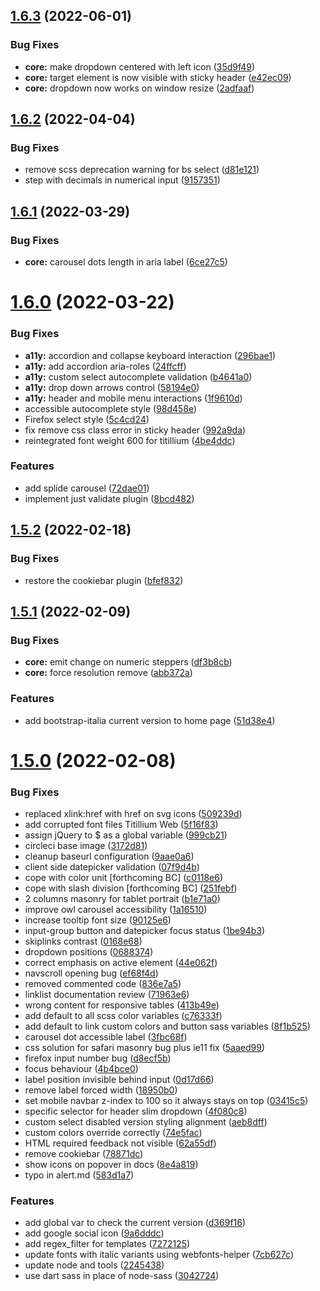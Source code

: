 ## [1.6.3](https://github.com/italia/bootstrap-italia/compare/v1.6.2...v1.6.3) (2022-06-01)


### Bug Fixes

* **core:** make dropdown centered with left icon ([35d9f49](https://github.com/italia/bootstrap-italia/commit/35d9f4974e587a271719d44d72727b557d803ee9))
* **core:** target element is now visible with sticky header ([e42ec09](https://github.com/italia/bootstrap-italia/commit/e42ec09759a3bac23e1083711ae3860ddbf28dbc))
* **core:** dropdown now works on window resize ([2adfaaf](https://github.com/italia/bootstrap-italia/commit/2adfaafc564b4b55a00d026986bc951548e60390))



## [1.6.2](https://github.com/italia/bootstrap-italia/compare/v1.6.1...v1.6.2) (2022-04-04)


### Bug Fixes

* remove scss deprecation warning for bs select ([d81e121](https://github.com/italia/bootstrap-italia/commit/d81e12157e709384d276711b87e7dc14ba41486b))
* step with decimals in numerical input ([9157351](https://github.com/italia/bootstrap-italia/commit/91573510d2d6d1bef3809ab08f187d1b445f29b2))



## [1.6.1](https://github.com/italia/bootstrap-italia/compare/v1.6.0...v1.6.1) (2022-03-29)


### Bug Fixes

* **core:** carousel dots length in aria label ([6ce27c5](https://github.com/italia/bootstrap-italia/commit/6ce27c54e731f1ae3d51f62d59fe6b891c342b4f))



# [1.6.0](https://github.com/italia/bootstrap-italia/compare/v1.5.2...v1.6.0) (2022-03-22)


### Bug Fixes

* **a11y:** accordion and collapse keyboard interaction ([296bae1](https://github.com/italia/bootstrap-italia/commit/296bae141a1f9b8c393c705e5960fc2311560abb))
* **a11y:** add accordion aria-roles ([24ffcff](https://github.com/italia/bootstrap-italia/commit/24ffcff97266339155fa310fad6312c10b266417))
* **a11y:** custom select autocomplete validation ([b4641a0](https://github.com/italia/bootstrap-italia/commit/b4641a05a96ce24a94adc93c74532a2fc96d4ae3))
* **a11y:** drop down arrows control  ([58194e0](https://github.com/italia/bootstrap-italia/commit/58194e0b91e7ccfc55e3f5f6a918d99521e39048))
* **a11y:** header and mobile menu interactions ([1f9610d](https://github.com/italia/bootstrap-italia/commit/1f9610d1bb58f94056d4a082745b9c7d4df09ad9))
* accessible autocomplete style ([98d458e](https://github.com/italia/bootstrap-italia/commit/98d458eba8ab760ef9f8f288180816c77b587cc6))
* Firefox select style ([5c4cd24](https://github.com/italia/bootstrap-italia/commit/5c4cd249727455959e56e401141e31e5cfbc2906))
* fix remove css class error in sticky header ([992a9da](https://github.com/italia/bootstrap-italia/commit/992a9da3d375afc6ecc6936eaedb40c668d27363))
* reintegrated font weight 600 for titillium ([4be4ddc](https://github.com/italia/bootstrap-italia/commit/4be4ddc4e9793aa482cab1e44e21be262edbdee2))

### Features

* add splide carousel ([72dae01](https://github.com/italia/bootstrap-italia/commit/72dae01b26e19b09264c06b504af09063e2460cf))
* implement just validate plugin ([8bcd482](https://github.com/italia/bootstrap-italia/commit/8bcd4823ac83d45d74b7340bf3f5c768b85aa2ec))



## [1.5.2](https://github.com/italia/bootstrap-italia/compare/v1.5.1...v1.5.2) (2022-02-18)


### Bug Fixes

* restore the cookiebar plugin ([bfef832](https://github.com/italia/bootstrap-italia/commit/bfef832f5d3ba8e9fdea00cbb7cd93b2add68678))



## [1.5.1](https://github.com/italia/bootstrap-italia/compare/v1.5.0...v1.5.1) (2022-02-09)

### Bug Fixes

- **core:** emit change on numeric steppers ([df3b8cb](https://github.com/italia/bootstrap-italia/commit/df3b8cbab247f624dcb2a211fad169cfe3394f09))
- **core:** force resolution remove ([abb372a](https://github.com/italia/bootstrap-italia/commit/abb372a56c4e7ab0db391d77920df67317078b82))

### Features

- add bootstrap-italia current version to home page ([51d38e4](https://github.com/italia/bootstrap-italia/commit/51d38e40486c21d147e456f15c6f98036b1d781c))

# [1.5.0](https://github.com/italia/bootstrap-italia/compare/v1.4.3...v1.5.0) (2022-02-08)

### Bug Fixes

- replaced xlink:href with href on svg icons ([509239d](https://github.com/italia/bootstrap-italia/commit/509239dd0fbe10e9a0227f0dce11b0e616fedb25))
- add corrupted font files Titillium Web ([5f16f83](https://github.com/italia/bootstrap-italia/commit/5f16f83945ded41d32c46339b411ab5d306a68e8))
- assign jQuery to $ as a global variable ([999cb21](https://github.com/italia/bootstrap-italia/commit/999cb21233d845df03696de5619914ec52a01c42))
- circleci base image ([3172d81](https://github.com/italia/bootstrap-italia/commit/3172d81272d5cc5513cf76f0f24860b5e3dfc628))
- cleanup baseurl configuration ([9aae0a6](https://github.com/italia/bootstrap-italia/commit/9aae0a69a08ffc4ae76d543e0168e582a50f1dce))
- client side datepicker validation ([07f9d4b](https://github.com/italia/bootstrap-italia/commit/07f9d4b0df9731f4ce248cddcda5459ba4c5192d))
- cope with color unit [forthcoming BC] ([c0118e6](https://github.com/italia/bootstrap-italia/commit/c0118e658470601807fe607a945b1285f8177b92))
- cope with slash division [forthcoming BC] ([251febf](https://github.com/italia/bootstrap-italia/commit/251febf33c9e0799086582e61b791225ae99424c))
- 2 columns masonry for tablet portrait ([b1e71a0](https://github.com/italia/bootstrap-italia/commit/b1e71a0e4a4a15d8d90efa8bf514aed4b4ed891e))
- improve owl carousel accessibility ([1a16510](https://github.com/italia/bootstrap-italia/commit/1a16510a4f61e53800e72fbd780bfcb6633323cc))
- increase tooltip font size ([90125e6](https://github.com/italia/bootstrap-italia/commit/90125e6c15635b49a7eab2ee0a061dd8e45f804f))
- input-group button and datepicker focus status ([1be94b3](https://github.com/italia/bootstrap-italia/commit/1be94b303d6fe8816400fbe311e083ec118ce715))
- skiplinks contrast ([0168e68](https://github.com/italia/bootstrap-italia/commit/0168e68d62432fdf207b63ed7387ad78a754dbfa))
- dropdown positions ([0688374](https://github.com/italia/bootstrap-italia/commit/0688374fee1acd1a11eebee69198d9bba82ba1ca))
- correct emphasis on active element ([44e062f](https://github.com/italia/bootstrap-italia/commit/44e062ff0e46f38d285929e7b236ebb96c404171))
- navscroll opening bug ([ef68f4d](https://github.com/italia/bootstrap-italia/commit/ef68f4d7a36a406aee67d692d959b32212d930a1))
- removed commented code ([836e7a5](https://github.com/italia/bootstrap-italia/commit/836e7a5378b32979a820550e4560e2026ae57839))
- linklist documentation review ([71963e6](https://github.com/italia/bootstrap-italia/commit/71963e67d068e7e41358d4a8b0cea279478eb976))
- wrong content for responsive tables ([413b49e](https://github.com/italia/bootstrap-italia/commit/413b49eb8f1288a96cfcdf5cc68466f03d4e8e73))
- add default to all scss color variables ([c76333f](https://github.com/italia/bootstrap-italia/commit/c76333f944b7774d732ac4b928a5e7cb8ae054b8))
- add default to link custom colors and button sass variables ([8f1b525](https://github.com/italia/bootstrap-italia/commit/8f1b525ec4674eeb3dd4f5919b396299b82aff17))
- carousel dot accessible label ([3fbc68f](https://github.com/italia/bootstrap-italia/commit/3fbc68fa5bef66c0e480b0bab9e6ddfb1fd1652c))
- css solution for safari masonry bug plus ie11 fix ([5aaed99](https://github.com/italia/bootstrap-italia/commit/5aaed9982d3784a2a616289abda643c6a73d3638))
- firefox input number bug ([d8ecf5b](https://github.com/italia/bootstrap-italia/commit/d8ecf5b47ebbbfbd9651d989dfa32175d562227a))
- focus behaviour ([4b4bce0](https://github.com/italia/bootstrap-italia/commit/4b4bce0083e7fc17ede842c717d59e3730fd6b18))
- label position invisible behind input ([0d17d66](https://github.com/italia/bootstrap-italia/commit/0d17d669f976c555a1a1eae03839fcf7dce6869f))
- remove label forced width ([18950b0](https://github.com/italia/bootstrap-italia/commit/18950b0da31f21264ae1363a7adae2fa9abaf8d3))
- set mobile navbar z-index to 100 so it always stays on top ([03415c5](https://github.com/italia/bootstrap-italia/commit/03415c5512aa881e668d4c45a44f432603ea28d7))
- specific selector for header slim dropdown ([4f080c8](https://github.com/italia/bootstrap-italia/commit/4f080c8430476f0af1a117913b60619c817d462c))
- custom select disabled version styling alignment ([aeb8dff](https://github.com/italia/bootstrap-italia/commit/aeb8dff8503c08b351d01683f2574ff0304b1830))
- custom colors override correctly ([74e5fac](https://github.com/italia/bootstrap-italia/commit/74e5facb39c3a6c8bbe070e545e8dbcdcc7c881d))
- HTML required feedback not visible ([62a55df](https://github.com/italia/bootstrap-italia/commit/62a55dfffebce9cac67de2faf23b250d19168e8f))
- remove cookiebar ([78871dc](https://github.com/italia/bootstrap-italia/commit/78871dc7cc5bc4a846b109295efb6f3ab418f096))
- show icons on popover in docs ([8e4a819](https://github.com/italia/bootstrap-italia/commit/8e4a819a92e760987865598b04e14c7f9febfa93))
- typo in alert.md ([583d1a7](https://github.com/italia/bootstrap-italia/commit/583d1a79997f0b387dbf86effedf433fa0eeedf9))

### Features

- add global var to check the current version ([d369f16](https://github.com/italia/bootstrap-italia/commit/d369f1612e971ff1b77e7d4a863ae5e362a385bb))
- add google social icon ([9a6dddc](https://github.com/italia/bootstrap-italia/commit/9a6dddcedd257b8dbc93fc06b0024216bf115164))
- add regex_filter for templates ([7272125](https://github.com/italia/bootstrap-italia/commit/72721255c4e947e79af010c00fa46843fe893284))
- update fonts with italic variants using webfonts-helper ([7cb627c](https://github.com/italia/bootstrap-italia/commit/7cb627c49ee2db3090c67f0cac1d84369e4c6642))
- update node and tools ([2245438](https://github.com/italia/bootstrap-italia/commit/2245438055ede32a6a96b67f736d800c3e79bf6a))
- use dart sass in place of node-sass ([3042724](https://github.com/italia/bootstrap-italia/commit/304272482081f369c855286a750017ab9780e34d))
